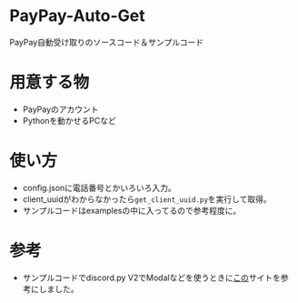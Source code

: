 # PayPay-Auto-Get
PayPay自動受け取りのソースコード＆サンプルコード

# 用意する物
- PayPayのアカウント
- Pythonを動かせるPCなど

# 使い方
- config.jsonに電話番号とかいろいろ入力。
- client_uuidがわからなかったら`get_client_uuid.py`を実行して取得。
- サンプルコードはexamplesの中に入ってるので参考程度に。

# 参考
- サンプルコードでdiscord.py V2でModalなどを使うときに<a href="https://qiita.com/YutoYuto990/items/1cc73811026c4e91b6bf">この</a>サイトを参考にしました。
